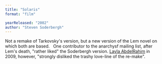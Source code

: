 ```yaml
---
title: "Solaris"
format: "film"

yearReleased: "2002"
author: "Steven Soderbergh"
---
```

Not a remake of Tarkovsky's version, but a new version of  the Lem novel on which both are based.
 
One contributor to the anarchysf mailing list, after Lem's  death, "rather liked" the Soderbergh version. <a href="https://theanarchistlibrary.org/library/layla-abdelrahim-avatar-an-anarcho-primitivist-picture-of-the-history-of-the-world"> Layla AbdelRahim</a> in 2009, however, "strongly disliked the trashy love-line  of the re-make".
 